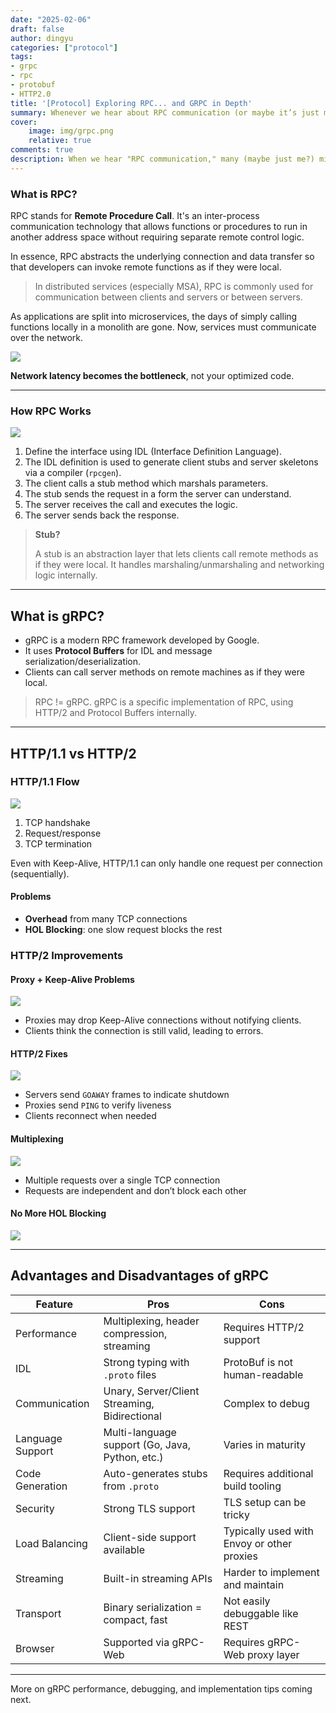 ```yaml
---
date: "2025-02-06"
draft: false
author: dingyu
categories: ["protocol"]
tags:
- grpc
- rpc
- protobuf
- HTTP2.0
title: '[Protocol] Exploring RPC... and GRPC in Depth'
summary: Whenever we hear about RPC communication (or maybe it’s just me?), we tend to assume it involves Protocol Buffers over HTTP/2 — that is, gRPC. But what exactly is RPC? Why is gRPC so fast? And when should we use it?
cover:
    image: img/grpc.png
    relative: true
comments: true
description: When we hear "RPC communication," many (maybe just me?) might immediately think of Protocol Buffers over HTTP/2 — in other words, gRPC. But what is RPC really, and why is gRPC considered fast? And when should we use it?
---
```

### What is RPC?

RPC stands for **Remote Procedure Call**. It's an inter-process communication technology that allows functions or procedures to run in another address space without requiring separate remote control logic.

In essence, RPC abstracts the underlying connection and data transfer so that developers can invoke remote functions as if they were local.

> In distributed services (especially MSA), RPC is commonly used for communication between clients and servers or between servers.

As applications are split into microservices, the days of simply calling functions locally in a monolith are gone. Now, services must communicate over the network.

![](network-io-latency.png)

**Network latency becomes the bottleneck**, not your optimized code.

---

### How RPC Works

![](rpc.png)

1. Define the interface using IDL (Interface Definition Language).
2. The IDL definition is used to generate client stubs and server skeletons via a compiler (`rpcgen`).
3. The client calls a stub method which marshals parameters.
4. The stub sends the request in a form the server can understand.
5. The server receives the call and executes the logic.
6. The server sends back the response.

> **Stub?**
>
> A stub is an abstraction layer that lets clients call remote methods as if they were local. It handles marshaling/unmarshaling and networking logic internally.

---

## What is gRPC?

- gRPC is a modern RPC framework developed by Google.
- It uses **Protocol Buffers** for IDL and message serialization/deserialization.
- Clients can call server methods on remote machines as if they were local.

> RPC != gRPC. gRPC is a specific implementation of RPC, using HTTP/2 and Protocol Buffers internally.

---

## HTTP/1.1 vs HTTP/2

### HTTP/1.1 Flow

![](image-3.png)

1. TCP handshake
2. Request/response
3. TCP termination

Even with Keep-Alive, HTTP/1.1 can only handle one request per connection (sequentially).

#### Problems
- **Overhead** from many TCP connections
- **HOL Blocking**: one slow request blocks the rest

### HTTP/2 Improvements

#### Proxy + Keep-Alive Problems

![](image-4.png)

- Proxies may drop Keep-Alive connections without notifying clients.
- Clients think the connection is still valid, leading to errors.

#### HTTP/2 Fixes

![](image-7.png)

- Servers send `GOAWAY` frames to indicate shutdown
- Proxies send `PING` to verify liveness
- Clients reconnect when needed

#### Multiplexing

![](image-8.png)

- Multiple requests over a single TCP connection
- Requests are independent and don’t block each other

#### No More HOL Blocking

![](image-5.png)

---

## Advantages and Disadvantages of gRPC

| Feature | Pros | Cons |
|--------|------|------|
| Performance | Multiplexing, header compression, streaming | Requires HTTP/2 support |
| IDL | Strong typing with `.proto` files | ProtoBuf is not human-readable |
| Communication | Unary, Server/Client Streaming, Bidirectional | Complex to debug |
| Language Support | Multi-language support (Go, Java, Python, etc.) | Varies in maturity |
| Code Generation | Auto-generates stubs from `.proto` | Requires additional build tooling |
| Security | Strong TLS support | TLS setup can be tricky |
| Load Balancing | Client-side support available | Typically used with Envoy or other proxies |
| Streaming | Built-in streaming APIs | Harder to implement and maintain |
| Transport | Binary serialization = compact, fast | Not easily debuggable like REST |
| Browser | Supported via gRPC-Web | Requires gRPC-Web proxy layer |

---

More on gRPC performance, debugging, and implementation tips coming next.

